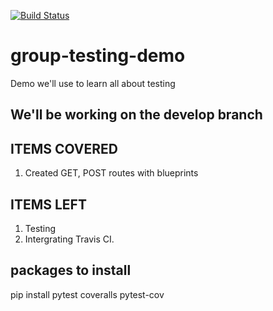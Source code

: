 [![Build Status](https://travis-ci.org/Tevinthuku/group-testing-demo.svg?branch=develop)](https://travis-ci.org/Tevinthuku/group-testing-demo)

# group-testing-demo

Demo we'll use to learn all about testing

## We'll be working on the develop branch

## ITEMS COVERED

1. Created GET, POST routes with blueprints

## ITEMS LEFT

1. Testing
2. Intergrating Travis CI.

## packages to install

pip install pytest coveralls pytest-cov
